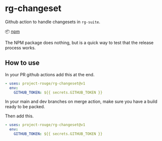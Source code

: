 # rg-changeset

Github action to handle changesets in `rg-suite`.

:package: [npm](https://www.npmjs.com/package/@project-rouge/rg-changeset)

The NPM package does nothing, but is a quick way to test that the release process works.


## How to use

In your PR github actions add this at the end.

```yml
- uses: project-rouge/rg-changeset@v1
  env:
    GITHUB_TOKEN: ${{ secrets.GITHUB_TOKEN }}
```

In your main and dev branches on merge action, make sure you have a build ready to be packed.

Then add this.

```yml
- uses: project-rouge/rg-changeset@v1
  env:
    GITHUB_TOKEN: ${{ secrets.GITHUB_TOKEN }}
```
